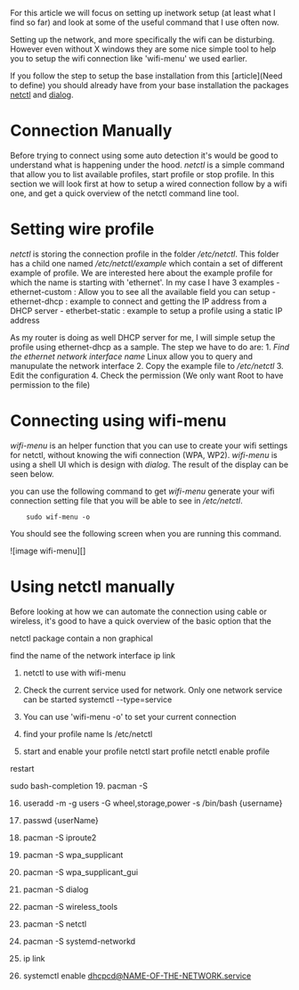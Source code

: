 For this article we will focus on setting up inetwork setup (at least what I find so far) and look at some of the useful command that I use often now.

Setting up the network, and more specifically the wifi can be disturbing. However even without X windows they are some nice simple tool to help you to setup the wifi connection like 'wifi-menu' we used earlier.

If you follow the step to setup the base installation from this [article](Need to define) you should already have from your base installation the packages [netctl](https://wiki.archlinux.org/index.php/netctl) and [dialog](http://linuxcommand.org/lc3_adv_dialog.php).

Connection Manually
===================
Before trying to connect using some auto detection it's would be good to understand what is happening under the hood. *netctl* is  a simple command that allow you to list available profiles,  start profile or stop profile. In this section we will look first at how to setup a wired connection follow by a wifi one, and get a quick overview of the netctl command line tool.


Setting wire profile
====================

*netctl* is storing the connection profile in the folder */etc/netctl*. This folder has a child one named */etc/netctl/example* which contain a set of different example of profile. We are interested here about the example profile for which the name is starting with 'ethernet'. In my case I have 3 examples
    - ethernet-custom : Allow you to see all the available field you can setup
    - ethernet-dhcp : example to connect and getting the IP address from a DHCP server
    - etherbet-static : example to setup a profile using a static IP address

As my router is doing as well DHCP server for me, I will simple setup the profile using ethernet-dhcp as a sample. The step we have to do are:
    1. *Find the ethernet network interface name*
        Linux allow you to query and manupulate the network interface 
    2. Copy the example file to */etc/netctl* 
    3. Edit the configuration
    4. Check the permission (We only want Root to have permission to the file)


Connecting using wifi-menu
=========================

*wifi-menu* is an helper function that you can use to create your wifi settings for netctl, without knowing the wifi connection (WPA, WP2). *wifi-menu* is using a shell UI which is design with *dialog*. The result of the display can be seen below.


you can use the following command to get *wifi-menu* generate your wifi connection setting file that you will be able to see in */etc/netctl*.

```batch
    sudo wif-menu -o
```

You should see the following screen when you are running this command. 

![image wifi-menu][]






Using netctl manually
=====================

Before looking at how we can automate the connection using cable or wireless, it's good to have a quick overview of the basic option that the 


netctl package contain a non graphical 


find the name of the network interface
ip link





1. netctl to use with wifi-menu

2. Check the current service used for network. Only one network service can be started
   systemctl --type=service

3. You can use 'wifi-menu -o' to set your current connection

4. find your profile name ls /etc/netctl

5. start and enable your profile
netctl start profile
netctl enable profile


restart



sudo bash-completion
19. pacman -S

16. useradd -m -g users -G wheel,storage,power -s /bin/bash {username}
17. passwd {userName}
19. pacman -S iproute2
19. pacman -S wpa_supplicant
19. pacman -S wpa_supplicant_gui
19. pacman -S dialog
20. pacman -S wireless_tools
20. pacman -S netctl
20. pacman -S systemd-networkd

20. ip link
21. systemctl enable dhcpcd@NAME-OF-THE-NETWORK.service
